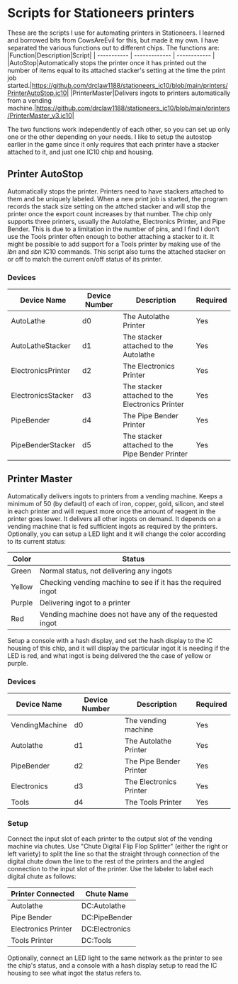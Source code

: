 # Scripts for Stationeers printers

These are the scripts I use for automating printers in Stationeers. I learned and borrowed bits from CowsAreEvil for this, but made it my own. I have separated the various functions out to different chips. The functions are:
|Function|Description|Script|
| ----------- | ------------- | ------------ |
|AutoStop|Automatically stops the printer once it has printed out the number of items equal to its attached stacker's setting at the time the print job started.|https://github.com/drclaw1188/stationeers_ic10/blob/main/printers/PrinterAutoStop.ic10|
|PrinterMaster|Delivers ingots to printers automatically from a vending machine.|https://github.com/drclaw1188/stationeers_ic10/blob/main/printers/PrinterMaster_v3.ic10|

The two functions work independently of each other, so you can set up only one or the other depending on your needs. I like to setup the autostop earlier in the game since it only requires that each printer have a stacker attached to it, and just one IC10 chip and housing.

## Printer AutoStop

Automatically stops the printer. Printers need to have stackers attached to them and be uniquely labeled. When a new print job is started, the program records the stack size setting on the attched stacker and will stop the printer once the export count increases by that number. The chip only supports three printers, usually the Autolathe, Electronics Printer, and Pipe Bender. This is due to a limitation in the number of pins, and I find I don't use the Tools printer often enough to bother attaching a stacker to it. It might be possible to add support for a Tools printer by making use of the *lbn* and *sbn* IC10 commands. This script also turns the attached stacker on or off to match the current on/off status of its printer.

### Devices

|Device Name|Device Number|Description|Required|
| ----------- | ------------- | ------------ | ---------- |
|AutoLathe|d0|The Autolathe Printer|Yes|
|AutoLatheStacker|d1|The stacker attached to the Autolathe|Yes|
|ElectronicsPrinter|d2|The Electronics Printer|Yes|
|ElectronicsStacker|d3|The stacker attached to the Electronics Printer|Yes|
|PipeBender|d4|The Pipe Bender Printer|Yes|
|PipeBenderStacker|d5|The stacker attached to the Pipe Bender Printer|Yes|

## Printer Master

Automatically delivers ingots to printers from a vending machine. Keeps a minimum of 50 (by default) of each of iron, copper, gold, silicon, and steel in each printer and will request more once the amount of reagent in the printer goes lower. It delivers all other ingots on demand. It depends on a vending machine that is fed sufficient ingots as required by the printers. Optionally, you can setup a LED light and it will change the color according to its current status:

|Color|Status|
| ----------- | ------------- |
|Green|Normal status, not delivering any ingots|
|Yellow|Checking vending machine to see if it has the required ingot|
|Purple|Delivering ingot to a printer|
|Red|Vending machine does not have any of the requested ingot|

Setup a console with a hash display, and set the hash display to the IC housing of this chip, and it will display the particular ingot it is needing if the LED is red, and what ingot is being delivered the the case of yellow or purple.

### Devices

|Device Name|Device Number|Description|Required|
| ----------- | ------------- | ------------ | ---------- |
|VendingMachine|d0|The vending machine|Yes|
|Autolathe|d1|The Autolathe Printer|Yes|
|PipeBender|d2|The Pipe Bender Printer|Yes|
|Electronics|d3|The Electronics Printer|Yes|
|Tools|d4|The Tools Printer|Yes|

### Setup

Connect the input slot of each printer to the output slot of the vending machine via chutes. Use "Chute Digital Flip Flop Splitter" (either the right or left variety) to split the line so that the straight through connection of the digital chute down the line to the rest of the printers and the angled connection to the input slot of the printer. Use the labeler to label each digital chute as follows:

|Printer Connected|Chute Name|
| ----------- | ------------- |
|Autolathe|DC:Autolathe|
|Pipe Bender|DC:PipeBender|
|Electronics Printer|DC:Electronics|
|Tools Printer|DC:Tools|

Optionally, connect an LED light to the same network as the printer to see the chip's status, and a console with a hash display setup to read the IC housing to see what ingot the status refers to.
